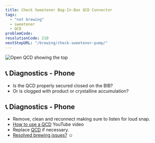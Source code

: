 ```yaml
---
title: Check Sweetener Bag-In-Box QCD Connector
tags:
  - "not brewing"
  - sweetener
  - QCD
problemCode:
resolutionCode: 210
nextStepURL: "/brewing/check-sweetener-pump/"
---
```

![Open QCD showing the top](/images/part-qcd-open-top.jpg)


## 📞 Diagnostics - Phone

- Is the QCD properly secured closed on the BIB?
- Or is clogged with product or crystalline accumulation?

## 📞 Diagnostics - Phone

- Remove, clean and reconnect making sure to listen for loud snap.
- [How to use a QCD](https://www.youtube.com/watch?v=Dnz50YzI59c) YouTube video
- Replace [QCD](/part/ASM-LiquiBoxQCDBIBII/) if necessary.
- [Resolved brewing issues?](/resolution/210/) ☺️